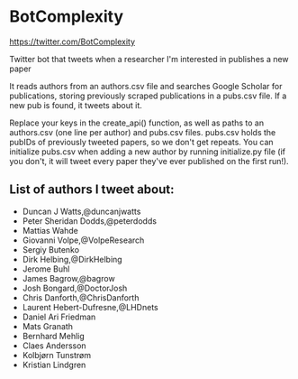 # BotComplexity
https://twitter.com/BotComplexity

Twitter bot that tweets when a researcher I'm interested in publishes a new paper

It reads authors from an authors.csv file and searches Google Scholar for publications, storing previously scraped publications in a pubs.csv file. If a new pub is found, it tweets about it.

Replace your keys in the create_api() function, as well as paths to an authors.csv (one line per author) and pubs.csv files. pubs.csv holds the pubIDs of previously tweeted papers, so we don't get repeats. You can initialize pubs.csv when adding a new author by running initialize.py file (if you don't, it will tweet every paper they've ever published on the first run!).

## List of authors I tweet about:
* Duncan J Watts,@duncanjwatts
* Peter Sheridan Dodds,@peterdodds
* Mattias Wahde
* Giovanni Volpe,@VolpeResearch
* Sergiy Butenko
* Dirk Helbing,@DirkHelbing
* Jerome Buhl
* James Bagrow,@bagrow
* Josh Bongard,@DoctorJosh
* Chris Danforth,@ChrisDanforth
* Laurent Hebert-Dufresne,@LHDnets
* Daniel Ari Friedman
* Mats Granath
* Bernhard Mehlig
* Claes Andersson
* Kolbjørn Tunstrøm
* Kristian Lindgren
